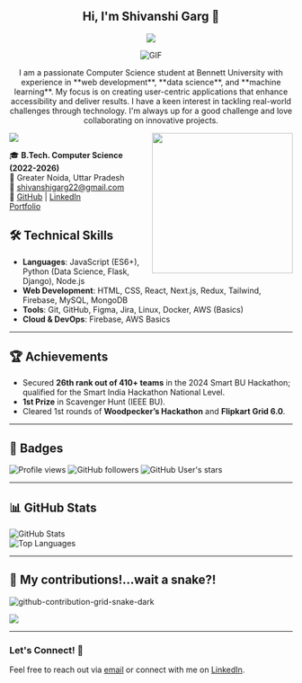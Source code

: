 <h2 align="center">Hi, I'm Shivanshi Garg 👋</h2>

<p align="center">
<a href="https://github.com/DenverCoder1/readme-typing-svg"><img src="https://readme-typing-svg.herokuapp.com?&font=IBM+Plex+Sans&color=F72EE2&size=25&lines=Welcome+to+my+GitHub+Profile!;I+am+a+Fullstack+Developer!;An+AI+and+Tech+Enthusiast!"/></a>
</p>

<p align="center">
<img align="middle" alt="GIF" src="https://i.giphy.com/media/v1.Y2lkPTc5MGI3NjExZWlqaXV4aWx1NXVwY3ZiY24zYmRxZG14bTcyb2oxZ3VsMjl4cjA1aSZlcD12MV9pbnRlcm5hbF9naWZfYnlfaWQmY3Q9Zw/N3yLGQ1oMYfGU/giphy.gif" />
</p>

<p align="center">
I am a passionate Computer Science student at Bennett University with experience in **web development**, **data science**, and **machine learning**. My focus is on creating user-centric applications that enhance accessibility and deliver results. I have a keen interest in tackling real-world challenges through technology. I'm always up for a good challenge and love collaborating on innovative projects.
</p>


<a align='center' href="https://visitcount.itsvg.in">
  <img src="https://visitcount.itsvg.in/api?id=himanshi&label=Profile%20Views&color=0&icon=0&pretty=true" />
</a>

<img align="right" src="https://i.giphy.com/media/v1.Y2lkPTc5MGI3NjExNTYxaGUzZ20xc3l6amFoM3dlN3lraTMxdDhwMHRib21tOGtpdXNzciZlcD12MV9pbnRlcm5hbF9naWZfYnlfaWQmY3Q9cw/dtra4r7NXUlI5XRfOR/giphy.gif" height="250">



🎓 **B.Tech. Computer Science (2022-2026)**  
📍 Greater Noida, Uttar Pradesh  
📧 [shivanshigarg22@gmail.com](mailto:shivanshigarg22@gmail.com)  
🔗 [GitHub](https://github.com/shivanshi-22) | [LinkedIn](https://www.linkedin.com/in/shivanshi-garg-27b065206/)  
[Portfolio](https://portfolio-cyjx.vercel.app/)



## 🛠️ Technical Skills
- **Languages**: JavaScript (ES6+), Python (Data Science, Flask, Django), Node.js  
- **Web Development**: HTML, CSS, React, Next.js, Redux, Tailwind, Firebase, MySQL, MongoDB  
- **Tools**: Git, GitHub, Figma, Jira, Linux, Docker, AWS (Basics)  
- **Cloud & DevOps**: Firebase, AWS Basics  

---

## 🏆 Achievements
- Secured **26th rank out of 410+ teams** in the 2024 Smart BU Hackathon; qualified for the Smart India Hackathon National Level.  
- **1st Prize** in Scavenger Hunt (IEEE BU).  
- Cleared 1st rounds of **Woodpecker’s Hackathon** and **Flipkart Grid 6.0**.

---

## 📛 Badges  

![Profile views](https://komarev.com/ghpvc/?username=shivanshi-22&color=blueviolet)
![GitHub followers](https://img.shields.io/github/followers/shivanshi-22?label=Follow&style=social)
![GitHub User's stars](https://img.shields.io/github/stars/shivanshi-22?affiliations=OWNER%2CCOLLABORATOR&style=social)

---

## 📊 GitHub Stats  

![GitHub Stats](https://github-readme-stats.vercel.app/api?username=shivanshi-22&show_icons=true&theme=radical)  
![Top Languages](https://github-readme-stats.vercel.app/api/top-langs/?username=shivanshi-22&layout=compact&theme=radical)  

---

## 🚀 My contributions!...wait a snake?!
![github-contribution-grid-snake-dark](https://github.com/user-attachments/assets/2dc0276a-b3b5-4fd5-b20f-3617237eee58)

<a href="https://github.com/shivanshi-22">
  <img src="https://github-profile-summary-cards.vercel.app/api/cards/profile-details?username=shivanshi-22&theme=radical" />
</a>

---


### Let's Connect! 🤝  
Feel free to reach out via [email](mailto:shivanshigarg22@gmail.com) or connect with me on [LinkedIn](https://www.linkedin.com/in/shivanshi-garg-27b065206/).  
